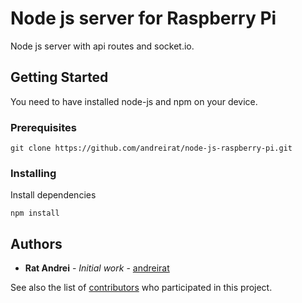 # Node js server for Raspberry Pi

Node js server with api routes and socket.io.

## Getting Started

You need to have installed node-js and npm on your device.

### Prerequisites

```
git clone https://github.com/andreirat/node-js-raspberry-pi.git
```

### Installing


Install dependencies

```
npm install
```

## Authors

* **Rat Andrei** - *Initial work* - [andreirat](https://github.com/andreirat)

See also the list of [contributors](https://github.com/andreirat/node-js-raspberry-pi/graphs/contributors) who participated in this project.
